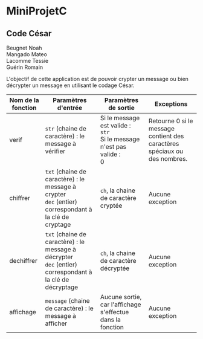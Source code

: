 # MiniProjetC

## Code César

Beugnet Noah<br>Mangado Mateo<br>Lacomme Tessie<br>Guérin Romain

L'objectif de cette application est de pouvoir crypter un message ou bien décrypter un message en utilisant le codage César.

| Nom de la fonction | Paramètres d'entrée | Paramètres de sortie | Exceptions |
| --- | --- | --- | --- |
| verif | `str` (chaine de caractère) : le message à vérifier | Si le message est valide : <br> `str`<br>Si le message n'est pas valide : <br>0 | Retourne 0 si le message contient des caractères spéciaux ou des nombres. |
| chiffrer | `txt` (chaine de caractère) : le message à crypter<br>`dec` (entier) correspondant à la clé de cryptage | `ch`, la chaine de caractère cryptée  | Aucune exception |
| dechiffrer | `txt` (chaine de caractère) : le message à décrypter<br>`dec` (entier) correspondant à la clé de décryptage | `ch`, la chaine de caractère décryptée | Aucune exception |
| affichage | `message` (chaine de caractère) : le message à afficher | Aucune sortie, car l'affichage s'effectue dans la fonction | Aucune exception | 
